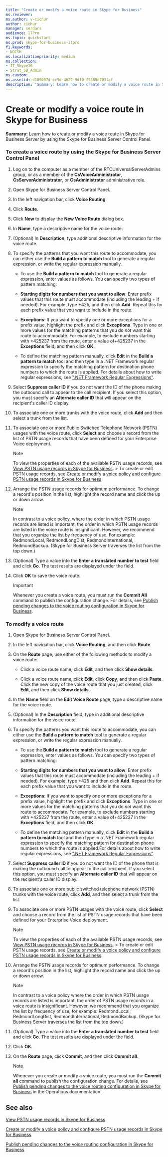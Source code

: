 ```yaml
---
title: "Create or modify a voice route in Skype for Business"
ms.reviewer: 
ms.author: v-cichur
author: cichur
manager: serdars
audience: ITPro
ms.topic: quickstart
ms.prod: skype-for-business-itpro
f1.keywords:
- NOCSH
ms.localizationpriority: medium
ms.collection: 
- IT_Skype16
- Strat_SB_Admin
ms.custom: 
ms.assetid: d189057d-cc9d-4622-9d10-f5385d703faf
description: "Summary: Learn how to create or modify a voice route in Skype for Business Server by using the Skype for Business Server Control Panel."
---
```


# Create or modify a voice route in Skype for Business
 
**Summary:** Learn how to create or modify a voice route in Skype for Business Server by using the Skype for Business Server Control Panel.
  
### To create a voice route by using the Skype for Business Server Control Panel

1. Log on to the computer as a member of the RTCUniversalServerAdmins group, or as a member of the **CsVoiceAdministrator**, **CsServerAdministrator**, or **CsAdministrator** administrative role.
    
2. Open Skype for Business Server Control Panel.
    
3. In the left navigation bar, click **Voice Routing**.
    
4. Click **Route**.
    
5. Click **New** to display the **New Voice Route** dialog box.
    
6. In **Name**, type a descriptive name for the voice route.
    
7. (Optional) In **Description**, type additional descriptive information for the voice route.
    
8. To specify the patterns that you want this route to accommodate, you can either use the **Build a pattern to match** tool to generate a regular expression, or write the regular expression manually.
    
   - To use the **Build a pattern to match** tool to generate a regular expression, enter values as follows. You can specify two types of pattern matching:
    
   - **Starting digits for numbers that you want to allow**: Enter prefix values that this route must accommodate (including the leading + if needed). For example, type +425, and then click **Add**. Repeat this for each prefix value that you want to include in the route.
    
   - **Exceptions**: If you want to specify one or more exceptions for a prefix value, highlight the prefix and click **Exceptions**. Type in one or more values for the matching patterns that you do  *not*  want this route to accommodate. For example, to exclude numbers starting with +425237 from the route, enter a value of+425237 in the **Exceptions** field, and then click **OK**.
    
   - To define the matching pattern manually, click **Edit** in the **Build a pattern to match** tool and then type in a .NET Framework regular expression to specify the matching pattern for destination phone numbers to which the route is applied. For details about how to write regular expressions, see [".NET Framework Regular Expressions"](/dotnet/standard/base-types/regular-expressions). 
    
9. Select **Suppress caller ID** if you do not want the ID of the phone making the outbound call to appear to the call recipient. If you select this option, you must specify an **Alternate caller ID** that will appear on the recipient's caller ID display.
    
10. To associate one or more trunks with the voice route, click **Add** and then select a trunk from the list.
    
11. To associate one or more Public Switched Telephone Network (PSTN) usages with the voice route, click **Select** and choose a record from the list of PSTN usage records that have been defined for your Enterprise Voice deployment.
    
    > [!NOTE]
    > To view the properties of each of the available PSTN usage records, see [View PSTN usage records in Skype for Business](view-pstn-usage-records.md). > To create or edit PSTN usage records, see [Create or modify a voice policy and configure PSTN usage records in Skype for Business](voice-policy-and-pstn-usage-records.md)
  
12. Arrange the PSTN usage records for optimum performance. To change a record's position in the list, highlight the record name and click the up or down arrow.
    
    > [!NOTE]
    > In contrast to a voice policy, where the order in which PSTN usage records are listed is important, the order in which PSTN usage records are listed in the voice route is insignificant. However, we recommend that you organize the list by frequency of use. For example: RedmondLocal, RedmondLongDist, RedmondInternational, RedmondBackup. (Skype for Business Server traverses the list from the top down.) 
  
13. (Optional) Type a value into the **Enter a translated number to test** field and click **Go**. The test results are displayed under the field.
    
14. Click **OK** to save the voice route.
    
    > [!IMPORTANT]
    > Whenever you create a voice route, you must run the **Commit All** command to publish the configuration change. For details, see [Publish pending changes to the voice routing configuration in Skype for Business](voice-route-config-changes.md). 
  
### To modify a voice route

1. Open Skype for Business Server Control Panel.
    
2. In the left navigation bar, click **Voice Routing**, and then click **Route**.
    
3. On the **Route** page, use either of the following methods to modify a voice route:
    
   - Click a voice route name, click **Edit**, and then click **Show details**.
    
   - Click a voice route name, click **Edit**, click **Copy**, and then click **Paste**. Click the new copy of the voice route that you just created, click **Edit**, and then click **Show details**.
    
4. In the **Name** field on the **Edit Voice Route** page, type a descriptive name for the voice route.
    
5. (Optional) In the **Description** field, type in additional descriptive information for the voice route.
    
6. To specify the patterns you want this route to accommodate, you can either use the **Build a pattern to match** tool to generate a regular expression, or write the regular expression manually.
    
   - To use the **Build a pattern to match** tool to generate a regular expression, enter values as follows. You can specify two types of pattern matching:
    
   - **Starting digits for numbers that you want to allow**: Enter prefix values that this route must accommodate (including the leading + if needed). For example, type +425 and then click **Add**. Repeat this for each prefix value that you want to include in the route.
    
   - **Exceptions**: If you want to specify one or more exceptions for a prefix value, highlight the prefix and click **Exceptions**. Type in one or more values for the matching patterns that you do  *not*  want this route to accommodate. For example, to exclude numbers starting with +425237 from the route, enter a value of+425237 in the **Exceptions** field, and then click **OK**.
    
   - To define the matching pattern manually, click **Edit** in the **Build a pattern to match** tool and then type in a .NET Framework regular expression to specify the matching pattern for destination phone numbers to which the route is applied.For details about how to write regular expressions, see [".NET Framework Regular Expressions"](/dotnet/standard/base-types/regular-expressions). 
    
7. Select **Suppress caller ID** if you do not want the ID of the phone that is making the outbound call to appear to the call recipient. If you select this option, you must specify an **Alternate caller ID** that will appear on the recipient's caller ID display.
    
8. To associate one or more public switched telephone network (PSTN) trunks with the voice route, click **Add**, and then select a trunk from the list.
    
9. To associate one or more PSTN usages with the voice route, click **Select** and choose a record from the list of PSTN usage records that have been defined for your Enterprise Voice deployment.
    
    > [!NOTE]
    > To view the properties of each of the available PSTN usage records, see [View PSTN usage records in Skype for Business](view-pstn-usage-records.md). > To create or edit PSTN usage records, see [Create or modify a voice policy and configure PSTN usage records in Skype for Business](voice-policy-and-pstn-usage-records.md). 
  
10. Arrange the PSTN usage records for optimum performance. To change a record's position in the list, highlight the record name and click the up or down arrow.
    
    > [!NOTE]
    > In contrast to a voice policy where the order in which PSTN usage records are listed is important, the order of PSTN usage records in a voice route is insignificant. However, we recommend that you organize the list by frequency of use, for example: RedmondLocal, RedmondLongDist, RedmondInternational, RedmondBackup. (Skype for Business Server traverses the list from the top down.) 
  
11. (Optional) Type a value into the **Enter a translated number to test** field and click **Go**. The test results are displayed under the field.
    
12. Click **OK**.
    
13. On the **Route** page, click **Commit**, and then click **Commit all**. 
    
    > [!NOTE]
    > Whenever you create or modify a voice route, you must run the **Commit all** command to publish the configuration change. For details, see [Publish pending changes to the voice routing configuration in Skype for Business](voice-route-config-changes.md) in the Operations documentation.
  
## See also

[View PSTN usage records in Skype for Business](view-pstn-usage-records.md)
  
[Create or modify a voice policy and configure PSTN usage records in Skype for Business](voice-policy-and-pstn-usage-records.md)
  
[Publish pending changes to the voice routing configuration in Skype for Business](voice-route-config-changes.md)